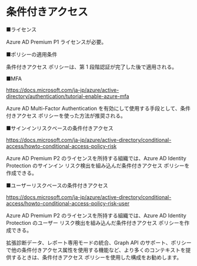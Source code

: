 # 条件付きアクセス

■ライセンス

Azure AD Premium P1 ライセンスが必要。

■ポリシーの適用条件

条件付きアクセス ポリシーは、第 1 段階認証が完了した後で適用される。

■MFA

https://docs.microsoft.com/ja-jp/azure/active-directory/authentication/tutorial-enable-azure-mfa

Azure AD Multi-Factor Authentication を有効にして使用する手段として、条件付きアクセス ポリシーを使った方法が推奨される。

■サインインリスクベースの条件付きアクセス

https://docs.microsoft.com/ja-jp/azure/active-directory/conditional-access/howto-conditional-access-policy-risk

Azure AD Premium P2 のライセンスを所持する組織では、Azure AD Identity Protection のサインイン リスク検出を組み込んだ条件付きアクセス ポリシーを作成できる。

■ユーザーリスクベースの条件付きアクセス

https://docs.microsoft.com/ja-jp/azure/active-directory/conditional-access/howto-conditional-access-policy-risk-user

Azure AD Premium P2 のライセンスを所持する組織では、Azure AD Identity Protection のユーザー リスク検出を組み込んだ条件付きアクセス ポリシーを作成できる。

拡張診断データ、レポート専用モードの統合、Graph API のサポート、ポリシーで他の条件付きアクセス属性を使用する機能など、より多くのコンテキストを提供するときは、条件付きアクセス ポリシーを使用した構成をお勧めします。

